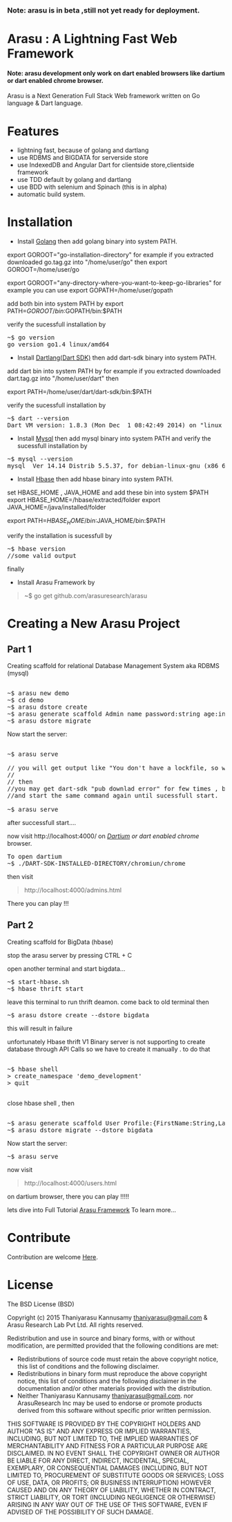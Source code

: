 <h3>Note: arasu is in beta ,still not yet ready for deployment.</h3>


Arasu   :  A Lightning Fast Web Framework
=====
<h4><strong> Note: </strong>arasu development only work on dart enabled browsers like dartium or dart enabled chrome browser.</h4>

Arasu is a Next Generation Full Stack Web framework written on Go language & Dart language.  

Features
========
* lightning fast, because of golang and dartlang
* use RDBMS and BIGDATA for serverside store
* use IndexedDB and Angular Dart for clientside store,clientside framework 
* use TDD default by golang and dartlang 
* use BDD with selenium and Spinach (this is in alpha)
* automatic build system.

Installation
============

* Install <a href="http://golang.org">Golang</a> then add golang binary into system PATH.

export GOROOT="go-installation-directory" 
for example if you extracted downloaded go.tag.gz into "/home/user/go" then 
export GOROOT=/home/user/go

export GOROOT="any-directory-where-you-want-to-keep-go-libraries" 
for example you can use
export GOPATH=/home/user/gopath

add both bin into system PATH by
export PATH=$GOROOT/bin:$GOPATH/bin:$PATH

verify the sucessfull installation by 
<pre>
~$ go version
go version go1.4 linux/amd64
</pre>

* Install <a href="http://dartlang.org">Dartlang(Dart SDK)</a> then add dart-sdk binary into system PATH.

add dart bin into system PATH by
for example if you extracted downloaded dart.tag.gz into "/home/user/dart" then 

export PATH=/home/user/dart/dart-sdk/bin:$PATH

verify the sucessfull installation by 
<pre>
~$ dart --version
Dart VM version: 1.8.3 (Mon Dec  1 08:42:49 2014) on "linux_x64"
</pre>

* Install <a href="http://www.mysql.com">Mysql</a> then add mysql binary into system PATH and verify the sucessfull installation by 
<pre>
~$ mysql --version
mysql  Ver 14.14 Distrib 5.5.37, for debian-linux-gnu (x86_64) using readline 6.2
</pre>


* Install <a href="http://hbase.apache.org">Hbase</a> then add hbase binary into system PATH.

set HBASE_HOME , JAVA_HOME and add these bin into system $PATH 
export HBASE_HOME=/hbase/extracted/folder
export JAVA_HOME=/java/installed/folder

export PATH=$HBASE_HOME/bin:$JAVA_HOME/bin:$PATH


verify the installation is sucessfull by 
<pre>
~$ hbase version
//some valid output
</pre>

finally 
* Install Arasu Framework by

> ~$ go get github.com/arasuresearch/arasu 

Creating a New Arasu Project
============================

Part 1  
------
Creating scaffold for relational Database Management System aka RDBMS (mysql)

<pre>

~$ arasu new demo
~$ cd demo
~$ arasu dstore create
~$ arasu generate scaffold Admin name password:string age:integer dob:timestamp sex:bool
~$ arasu dstore migrate  
</pre>

Now start the server:

<pre>

~$ arasu serve

// you will get output like "You don't have a lockfile, so we need to generate that:" by DArt Pub Manager ,this will take few more seconds (this will occur at first time only).
// 
// then 
//you may get dart-sdk "pub downlad error" for few times , but you can ignore and stop the command by CTRL + C .
//and start the same command again until sucessfull start.
  
~$ arasu serve
</pre>
  
after successfull start....

now visit http://localhost:4000/ on 
<i><a href="https://www.dartlang.org/tools/dartium">Dartium</a> or dart enabled chrome</i> 
browser. 
<pre>
To open dartium 
~$ ./DART-SDK-INSTALLED-DIRECTORY/chromiun/chrome 
</pre>

then visit 
> http://localhost:4000/admins.html

There you can play !!!

Part 2 
------
Creating scaffold for BigData (hbase)

stop the arasu server by pressing CTRL + C

open another terminal and start bigdata...
<pre>
~$ start-hbase.sh
~$ hbase thrift start
</pre>

leave this terminal to run thrift deamon. 
come back to old terminal then 

<pre>
~$ arasu dstore create --dstore bigdata
</pre>

this will result in failure

unfortunately Hbase thrift V1 Binary server is not supporting to create database through API Calls
so we have to create it manually . to do that
<pre>

~$ hbase shell
> create_namespace 'demo_development'
> quit

</pre>

close hbase shell , then 

<pre>

~$ arasu generate scaffold User Profile:{FirstName:String,LastName:String,Age:int,Dob:DateTime} Contact:{Phone:String,Email:String} --dstore bigdata
~$ arasu dstore migrate --dstore bigdata
</pre>

Now start the server:
<pre>
~$ arasu serve
</pre>

now visit 
> http://localhost:4000/users.html

on dartium browser, there you can play !!!!! 

<p>lets dive into Full Tutorial  <a href="http://arasuframework.org">Arasu Framework</a> To learn more...</p>


Contribute 
============================
<p>Contribution are welcome <a href="http://arasuframework.org/#contribute">Here</a>.</p>   


License
============================

The BSD License (BSD)

Copyright (c) 2015 Thaniyarasu Kannusamy <thaniyarasu@gmail.com> & Arasu Research Lab Pvt Ltd. All rights reserved.

Redistribution and use in source and binary forms, with or without
modification, are permitted provided that the following conditions are
met:

   * Redistributions of source code must retain the above copyright notice, this list of conditions and the following disclaimer.
   * Redistributions in binary form must reproduce the above copyright notice, this list of
   conditions and the following disclaimer in the documentation and/or other materials provided with the distribution.
   * Neither Thaniyarasu Kannusamy <thaniyarasu@gmail.com>. nor ArasuResearch Inc may be used to endorse or promote products derived from this software without specific prior written permission.

THIS SOFTWARE IS PROVIDED BY THE COPYRIGHT HOLDERS AND AUTHOR
"AS IS" AND ANY EXPRESS OR IMPLIED WARRANTIES, INCLUDING, BUT NOT
LIMITED TO, THE IMPLIED WARRANTIES OF MERCHANTABILITY AND FITNESS FOR
A PARTICULAR PURPOSE ARE DISCLAIMED. IN NO EVENT SHALL THE COPYRIGHT
OWNER OR AUTHOR BE LIABLE FOR ANY DIRECT, INDIRECT, INCIDENTAL,
SPECIAL, EXEMPLARY, OR CONSEQUENTIAL DAMAGES (INCLUDING, BUT NOT
LIMITED TO, PROCUREMENT OF SUBSTITUTE GOODS OR SERVICES; LOSS OF USE,
DATA, OR PROFITS; OR BUSINESS INTERRUPTION) HOWEVER CAUSED AND ON ANY
THEORY OF LIABILITY, WHETHER IN CONTRACT, STRICT LIABILITY, OR TORT
(INCLUDING NEGLIGENCE OR OTHERWISE) ARISING IN ANY WAY OUT OF THE USE
OF THIS SOFTWARE, EVEN IF ADVISED OF THE POSSIBILITY OF SUCH DAMAGE.
